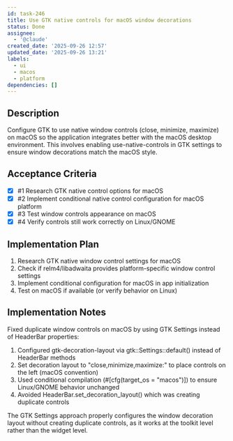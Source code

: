 ```yaml
---
id: task-246
title: Use GTK native controls for macOS window decorations
status: Done
assignee:
  - '@claude'
created_date: '2025-09-26 12:57'
updated_date: '2025-09-26 13:21'
labels:
  - ui
  - macos
  - platform
dependencies: []
---
```


## Description

Configure GTK to use native window controls (close, minimize, maximize) on macOS so the application integrates better with the macOS desktop environment. This involves enabling use-native-controls in GTK settings to ensure window decorations match the macOS style.

## Acceptance Criteria
<!-- AC:BEGIN -->
- [x] #1 Research GTK native control options for macOS
- [x] #2 Implement conditional native control configuration for macOS platform
- [x] #3 Test window controls appearance on macOS
- [x] #4 Verify controls still work correctly on Linux/GNOME
<!-- AC:END -->


## Implementation Plan

1. Research GTK native window control settings for macOS
2. Check if relm4/libadwaita provides platform-specific window control settings
3. Implement conditional configuration for macOS in app initialization
4. Test on macOS if available (or verify behavior on Linux)


## Implementation Notes

Fixed duplicate window controls on macOS by using GTK Settings instead of HeaderBar properties:

1. Configured gtk-decoration-layout via gtk::Settings::default() instead of HeaderBar methods
2. Set decoration layout to "close,minimize,maximize:" to place controls on the left (macOS convention)
3. Used conditional compilation (#[cfg(target_os = "macos")]) to ensure Linux/GNOME behavior unchanged
4. Avoided HeaderBar.set_decoration_layout() which was creating duplicate controls

The GTK Settings approach properly configures the window decoration layout without creating duplicate controls, as it works at the toolkit level rather than the widget level.
